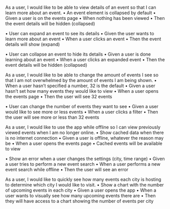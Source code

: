 As a user, I would like to be able to view details of an event so that I can learn more about an event.
•	An event element is collapsed by default
•	Given a user is on the events page
•	When nothing has been viewed
•	Then the event details will be hidden (collapsed)

•	User can expand an event to see its details
•	Given the user wants to learn more about an event
•	When a user clicks an event
•	Then the event details will show (expand)

•	User can collapse an event to hide its details
•	Given a user is done learning about an event
•	When a user clicks an expanded event
•	Then the event details will be hidden (collapsed)

As a user, I would like to be able to change the amount of events I see so that I am not overwhelmed by the amount of events I am being shown.
•	When a user hasn’t specified a number, 32 is the default
•	Given a user hasn’t set how many events they would like to view
•	When a user opens the events page
•	Then the user will see 32 events

•	User can change the number of events they want to see
•	Given a user would like to see more or less events
•	When a user clicks a filter
•	Then the user will see more or less than 32 events

As a user, I would like to use the app while offline so I can view previously viewed events when I am no longer online. 
•	Show cached data when there is no internet connection
•	Given a user is offline, whatever the reason may be
•	When a user opens the events page
•	Cached events will be available to view

•	Show an error when a user changes the settings (city, time range)
•	Given a user tries to perform a new event search
•	When a user performs a new event search while offline
•	Then the user will see an error

As a user, I would like to quickly see how many events each city is hosting to determine which city I would like to visit.
•	Show a chart with the number of upcoming events in each city
•	Given a user opens the app
•	When a user wants to visually see how many upcoming events there are
•	Then they will have access to a chart showing the number of events per city
